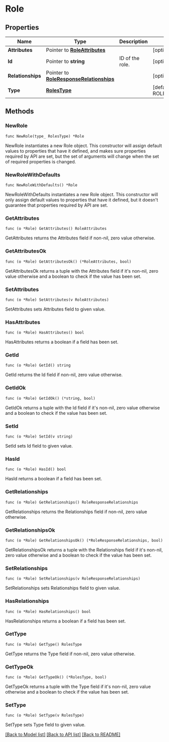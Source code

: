 # Role

## Properties

| Name              | Type                                                                     | Description     | Notes                        |
| ----------------- | ------------------------------------------------------------------------ | --------------- | ---------------------------- |
| **Attributes**    | Pointer to [**RoleAttributes**](RoleAttributes.md)                       |                 | [optional]                   |
| **Id**            | Pointer to **string**                                                    | ID of the role. | [optional]                   |
| **Relationships** | Pointer to [**RoleResponseRelationships**](RoleResponseRelationships.md) |                 | [optional]                   |
| **Type**          | [**RolesType**](RolesType.md)                                            |                 | [default to ROLESTYPE_ROLES] |

## Methods

### NewRole

`func NewRole(type_ RolesType) *Role`

NewRole instantiates a new Role object.
This constructor will assign default values to properties that have it defined,
and makes sure properties required by API are set, but the set of arguments
will change when the set of required properties is changed.

### NewRoleWithDefaults

`func NewRoleWithDefaults() *Role`

NewRoleWithDefaults instantiates a new Role object.
This constructor will only assign default values to properties that have it defined,
but it doesn't guarantee that properties required by API are set.

### GetAttributes

`func (o *Role) GetAttributes() RoleAttributes`

GetAttributes returns the Attributes field if non-nil, zero value otherwise.

### GetAttributesOk

`func (o *Role) GetAttributesOk() (*RoleAttributes, bool)`

GetAttributesOk returns a tuple with the Attributes field if it's non-nil, zero value otherwise
and a boolean to check if the value has been set.

### SetAttributes

`func (o *Role) SetAttributes(v RoleAttributes)`

SetAttributes sets Attributes field to given value.

### HasAttributes

`func (o *Role) HasAttributes() bool`

HasAttributes returns a boolean if a field has been set.

### GetId

`func (o *Role) GetId() string`

GetId returns the Id field if non-nil, zero value otherwise.

### GetIdOk

`func (o *Role) GetIdOk() (*string, bool)`

GetIdOk returns a tuple with the Id field if it's non-nil, zero value otherwise
and a boolean to check if the value has been set.

### SetId

`func (o *Role) SetId(v string)`

SetId sets Id field to given value.

### HasId

`func (o *Role) HasId() bool`

HasId returns a boolean if a field has been set.

### GetRelationships

`func (o *Role) GetRelationships() RoleResponseRelationships`

GetRelationships returns the Relationships field if non-nil, zero value otherwise.

### GetRelationshipsOk

`func (o *Role) GetRelationshipsOk() (*RoleResponseRelationships, bool)`

GetRelationshipsOk returns a tuple with the Relationships field if it's non-nil, zero value otherwise
and a boolean to check if the value has been set.

### SetRelationships

`func (o *Role) SetRelationships(v RoleResponseRelationships)`

SetRelationships sets Relationships field to given value.

### HasRelationships

`func (o *Role) HasRelationships() bool`

HasRelationships returns a boolean if a field has been set.

### GetType

`func (o *Role) GetType() RolesType`

GetType returns the Type field if non-nil, zero value otherwise.

### GetTypeOk

`func (o *Role) GetTypeOk() (*RolesType, bool)`

GetTypeOk returns a tuple with the Type field if it's non-nil, zero value otherwise
and a boolean to check if the value has been set.

### SetType

`func (o *Role) SetType(v RolesType)`

SetType sets Type field to given value.

[[Back to Model list]](../README.md#documentation-for-models) [[Back to API list]](../README.md#documentation-for-api-endpoints) [[Back to README]](../README.md)

